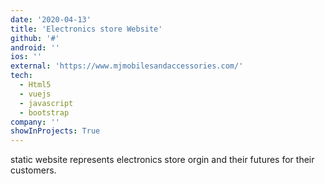 ```yaml
---
date: '2020-04-13'
title: 'Electronics store Website'
github: '#'
android: ''
ios: ''
external: 'https://www.mjmobilesandaccessories.com/'
tech:
  - Html5
  - vuejs
  - javascript
  - bootstrap
company: ''
showInProjects: True
---
```


static website represents electronics store orgin and their futures for their customers.
